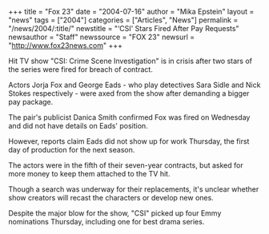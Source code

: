 +++
title = "Fox 23"
date = "2004-07-16"
author = "Mika Epstein"
layout = "news"
tags = ["2004"]
categories = ["Articles", "News"]
permalink = "/news/2004/:title/"
newstitle = "&#8216;CSI' Stars Fired After Pay Requests"
newsauthor = "Staff"
newssource = "FOX 23"
newsurl = "http://www.fox23news.com"
+++

Hit TV show "CSI: Crime Scene Investigation" is in crisis after two stars of the series were fired for breach of contract.

Actors Jorja Fox and George Eads - who play detectives Sara Sidle and Nick Stokes respectively - were axed from the show after demanding a bigger pay package.

The pair's publicist Danica Smith confirmed Fox was fired on Wednesday and did not have details on Eads' position.

However, reports claim Eads did not show up for work Thursday, the first day of production for the next season.

The actors were in the fifth of their seven-year contracts, but asked for more money to keep them attached to the TV hit.

Though a search was underway for their replacements, it's unclear whether show creators will recast the characters or develop new ones.

Despite the major blow for the show, "CSI" picked up four Emmy nominations Thursday, including one for best drama series.

